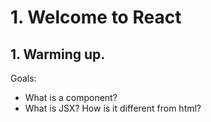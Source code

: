 # 1. Welcome to React
## 1. Warming up.

Goals:
- What is a component?
- What is JSX? How is it different from html?
